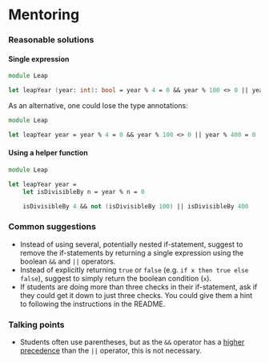 # Mentoring

### Reasonable solutions

#### Single expression

```fsharp
module Leap

let leapYear (year: int): bool = year % 4 = 0 && year % 100 <> 0 || year % 400 = 0
```

As an alternative, one could lose the type annotations:

```fsharp
module Leap

let leapYear year = year % 4 = 0 && year % 100 <> 0 || year % 400 = 0
```

#### Using a helper function

```fsharp
module Leap

let leapYear year = 
    let isDivisibleBy n = year % n = 0

    isDivisibleBy 4 && not (isDivisibleBy 100) || isDivisibleBy 400
```    

### Common suggestions

- Instead of using several, potentially nested if-statement, suggest to remove the if-statements by returning a single expression using the boolean `&&` and `||` operators.
- Instead of explicitly returning `true` or `false` (e.g. `if x then true else false`), suggest to simply return the boolean condition (`x`).
- If students are doing more than three checks in their if-statement, ask if they could get it down to just three checks. You could give them a hint to following the instructions in the README.

### Talking points

- Students often use parentheses, but as the `&&` operator has a [higher precedence](https://docs.microsoft.com/en-us/dotnet/csharp/language-reference/operators/#operator-precedence) than the `||` operator, this is not necessary.
